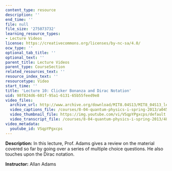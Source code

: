 ```yaml
---
content_type: resource
description: ''
end_time: ''
file: null
file_size: '275073732'
learning_resource_types:
- Lecture Videos
license: https://creativecommons.org/licenses/by-nc-sa/4.0/
ocw_type: ''
optional_tab_title: ''
optional_text: ''
parent_title: Lecture Videos
parent_type: CourseSection
related_resources_text: ''
resource_index_text: ''
resourcetype: Video
start_time: ''
title: 'Lecture 10: Clicker Bonanza and Dirac Notation'
uid: 98f824d6-601f-95a1-6131-65b55feed9e8
video_files:
  archive_url: http://www.archive.org/download/MIT8.04S13/MIT8_04S13_lec10_300k.mp4
  video_captions_file: /courses/8-04-quantum-physics-i-spring-2013/a0453bbb588e51b29d6b495e10de40e1_VSqpYPgxcps.vtt
  video_thumbnail_file: https://img.youtube.com/vi/VSqpYPgxcps/default.jpg
  video_transcript_file: /courses/8-04-quantum-physics-i-spring-2013/4834af67a8162364522a3d7f943f65d4_VSqpYPgxcps.pdf
video_metadata:
  youtube_id: VSqpYPgxcps
---
```


**Description:** In this lecture, Prof. Adams gives a review on the material covered so far by going over a series of multiple choice questions. He also touches upon the Dirac notation.

**Instructor:** Allan Adams

